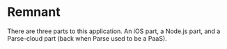 # Remnant
There are three parts to this application. An iOS part, a Node.js part, and a Parse-cloud part (back when Parse used to be a PaaS).

